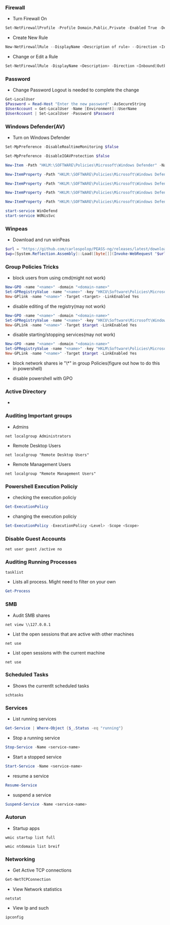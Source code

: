 
### Firewall
 - Turn Firewall On
```powershell
Set-NetFirewallProfile -Profile Domain,Public,Private -Enabled True -DefaultInboundAction Block -DefaultOutboundAction Allow -NotifyOnListen True -LogFileName %SystemRoot%\System32\LogFiles\Firewall\pfirewall.log
```
 - Create New Rule
 ```powershell
New-NetFirewallRule --DisplayName <Description of rule> --Direction <Inbound|Outbound> --LocalPort <port number> --Action <Allow|Block> 
 ```

 - Change or Edit a Rule
 ```powershell
Set-NetFirewallRule -DisplayName <Description> -Direction <Inbound|Outbound> -LocalPort <LocalPort> -Action <Allow|Block>
 ```

### Password
 - Change Password
Logout is needed to complete the change

```powershell
Get-LocalUser
$Password = Read-Host "Enter the new password" -AsSecureString
$UserAccount = Get-LocalUser -Name [Environment]::UserName
$UserAccount | Set-LocalUser -Password $Password
```

### Windows Defender(AV)
- Turn on Windows Defender
```powershell
Set-MpPreference -DisableRealtimeMonitoring $false

Set-MpPreference -DisableIOAVProtection $false

New-Item -Path "HKLM:\SOFTWARE\Policies\Microsoft\Windows Defender" -Name "Real-Time Protection" -Force

New-ItemProperty -Path "HKLM:\SOFTWARE\Policies\Microsoft\Windows Defender\Real-Time Protection" -Name "DisableBehaviorMonitoring" -Value 0 -PropertyType DWORD -Force

New-ItemProperty -Path "HKLM:\SOFTWARE\Policies\Microsoft\Windows Defender\Real-Time Protection" -Name "DisableOnAccessProtection" -Value 0 -PropertyType DWORD -Force

New-ItemProperty -Path "HKLM:\SOFTWARE\Policies\Microsoft\Windows Defender\Real-Time Protection" -Name "DisableScanOnRealtimeEnable" -Value 0 -PropertyType DWORD -Force

New-ItemProperty -Path "HKLM:\SOFTWARE\Policies\Microsoft\Windows Defender" -Name "DisableAntiSpyware" -Value 0 -PropertyType DWORD -Force

start-service WinDefend
start-service WdNisSvc	
```

### Winpeas

 - Download and run winPeas
```powershell 
$url = "https://github.com/carlospolop/PEASS-ng/releases/latest/download/winPEASany_ofs.exe"
$wp=[System.Reflection.Assembly]::Load([byte[]](Invoke-WebRequest "$url" -UseBasicParsing | Select-Object -ExpandProperty Content)); [winPEAS.Program]::Main("log")
```

### Group Policies Tricks

 - block users from using cmd(might not work)
```powershell
New-GPO -name "<name>" -domain "<domain-name>"
Set-GPRegistryValue -name "<name>" -key "HKCU\Software\Policies\Microsoft\Windows\System" -ValueName "<name>" -type Dword -value 00000002
New-GPlink -name "<name>" -Target <target> -LinkEnabled Yes
```
 - disable editing of the registry(may not work)
```powershell
New-GPO -name "<name>" -domain "<domain-name>"
Set-GPRegistryValue -name "<name>" -key "HKCU\Software\Microsoft\Windows\CurrentVersion\Policies\System" -ValueName "<name>" -type Dword -value 00000002
New-GPLink -name "<name>" -Target $target -LinkEnabled Yes
```

 - disable starting/stopping services(may not work)
```powershell
New-GPO -name "<name>" -domain "<domain-name>"
Set-GPRegistryValue -name "<name>" -key "HKLM\Software\Policies\Microsoft\Windows\Task Scheduler5.0" -ValueName "<name>" -type Dword -value 00000004
New-GPLink -name "<name>" -Target $target -LinkEnabled Yes
```

 - block network shares ie "\\*" in group Policies(figure out how to do this in powershell)

 - disable powershell with GPO

### Active Directory

 - 


### Auditing Important groups

  - Admins

```
net localgroup Administrators
```

  - Remote Desktop Users

```
net localgroup "Remote Desktop Users"
```

  - Remote Management Users

```
net localgroup "Remote Management Users"
```

### Powershell Execution Policiy

  - checking the execution policiy
```powershell
Get-ExecutionPolicy
```

  - changing the execution policiy
```powershell
Set-ExecutionPolicy -ExecutionPolicy <Level> -Scope <Scope>
```

### Disable Guest Accounts 

```
net user guest /active no
```

### Auditing Running Processes

```
tasklist
```

 - Lists all process. Might need to filter on your own

```powershell
Get-Process
```

### SMB

 - Audit SMB shares

```
net view \\127.0.0.1
```

 - List the open sessions that are active with other machines

```
net use
```

 - List open sessions with the current machine

```
net use
```

### Scheduled Tasks

 - Shows the currentlt scheduled tasks

```
schtasks
```

### Services

 - List running services

```powershell
Get-Service | Where-Object {$_.Status -eq "running"}
```

 - Stop a running service
```powershell
Stop-Service -Name <service-name>
```

 - Start a stopped service
```powershell
Start-Service -Name <service-name>
```

 - resume a service
```powershell
Resume-Service
```

 - suspend a service
```powershell
Suspend-Service -Name <service-name>
```

### Autorun

 - Startup apps

```
wmic startup list full
```

```
wmic ntdomain list breif
```

### Networking

 - Get Active TCP connections
```powershell
Get-NetTCPConnection
```

 - View Network statistics
```
netstat
```

 - View Ip and such
```
ipconfig
```

